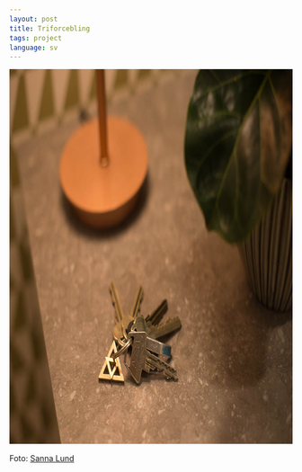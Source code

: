 ```yaml
---
layout: post
title: Triforcebling
tags: project
language: sv
---
```


<img src="/images/triforcebling.jpg" alt="" width="1000" height="667" />

Foto: [Sanna Lund][1]

[1]: http://sannalund.se
